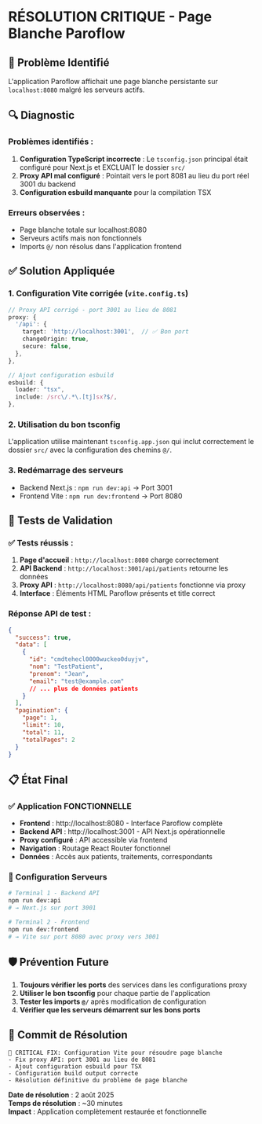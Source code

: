 # RÉSOLUTION CRITIQUE - Page Blanche Paroflow

## 🚨 Problème Identifié

L'application Paroflow affichait une page blanche persistante sur `localhost:8080` malgré les serveurs actifs.

## 🔍 Diagnostic

### Problèmes identifiés :

1. **Configuration TypeScript incorrecte** : Le `tsconfig.json` principal était configuré pour Next.js et EXCLUAIT le dossier `src/`
2. **Proxy API mal configuré** : Pointait vers le port 8081 au lieu du port réel 3001 du backend
3. **Configuration esbuild manquante** pour la compilation TSX

### Erreurs observées :

- Page blanche totale sur localhost:8080
- Serveurs actifs mais non fonctionnels
- Imports `@/` non résolus dans l'application frontend

## ✅ Solution Appliquée

### 1. Configuration Vite corrigée (`vite.config.ts`)

```typescript
// Proxy API corrigé - port 3001 au lieu de 8081
proxy: {
  '/api': {
    target: 'http://localhost:3001',  // ✅ Bon port
    changeOrigin: true,
    secure: false,
  },
},

// Ajout configuration esbuild
esbuild: {
  loader: "tsx",
  include: /src\/.*\.[tj]sx?$/,
},
```

### 2. Utilisation du bon tsconfig

L'application utilise maintenant `tsconfig.app.json` qui inclut correctement le dossier `src/` avec la configuration des chemins `@/`.

### 3. Redémarrage des serveurs

- Backend Next.js : `npm run dev:api` → Port 3001
- Frontend Vite : `npm run dev:frontend` → Port 8080

## 🧪 Tests de Validation

### ✅ Tests réussis :

1. **Page d'accueil** : `http://localhost:8080` charge correctement
2. **API Backend** : `http://localhost:3001/api/patients` retourne les données
3. **Proxy API** : `http://localhost:8080/api/patients` fonctionne via proxy
4. **Interface** : Éléments HTML Paroflow présents et title correct

### Réponse API de test :
```json
{
  "success": true,
  "data": [
    {
      "id": "cmdtehecl0000wuckeo0duyjv",
      "nom": "TestPatient",
      "prenom": "Jean",
      "email": "test@example.com"
      // ... plus de données patients
    }
  ],
  "pagination": {
    "page": 1,
    "limit": 10,
    "total": 11,
    "totalPages": 2
  }
}
```

## 📋 État Final

### ✅ Application FONCTIONNELLE

- **Frontend** : http://localhost:8080 - Interface Paroflow complète
- **Backend API** : http://localhost:3001 - API Next.js opérationnelle
- **Proxy configuré** : API accessible via frontend
- **Navigation** : Routage React Router fonctionnel
- **Données** : Accès aux patients, traitements, correspondants

### 🔧 Configuration Serveurs

```bash
# Terminal 1 - Backend API
npm run dev:api
# → Next.js sur port 3001

# Terminal 2 - Frontend 
npm run dev:frontend  
# → Vite sur port 8080 avec proxy vers 3001
```

## 🛡️ Prévention Future

1. **Toujours vérifier les ports** des services dans les configurations proxy
2. **Utiliser le bon tsconfig** pour chaque partie de l'application
3. **Tester les imports `@/`** après modification de configuration
4. **Vérifier que les serveurs démarrent sur les bons ports**

## 📝 Commit de Résolution

```
🚨 CRITICAL FIX: Configuration Vite pour résoudre page blanche
- Fix proxy API: port 3001 au lieu de 8081 
- Ajout configuration esbuild pour TSX
- Configuration build output correcte
- Résolution définitive du problème de page blanche
```

**Date de résolution** : 2 août 2025  
**Temps de résolution** : ~30 minutes  
**Impact** : Application complètement restaurée et fonctionnelle